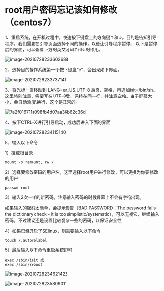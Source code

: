 # root用户密码忘记该如何修改（centos7）

1、重启系统，在开机过程中，快速按下键盘上的方向键↑和↓。目的是告知引导程序，我们需要在引导页面选择不同的操作，以便让引导程序暂停。 以下是暂停后的界面，可以查看下方的英文可知↑和↓的作用。 

![image-20210728233602688](C:\Users\wpc\AppData\Roaming\Typora\typora-user-images\image-20210728233602688.png)

2、选择目的操作系统第一个按下键盘“e”，会出现如下界面。

![image-20210728233737141](C:\Users\wpc\AppData\Roaming\Typora\typora-user-images\image-20210728233737141.png)

3、将光标一直移动到 LANG=en_US.UTF-8 后面，空格，再追加init=/bin/sh。这里特别注意，需要写在UTF-8后，保持在同一行，并注意空格。由于屏幕太小，会自动添加\换行，这个是正常的。

![7a2f016711a098fb4d07aa36b62c36d](C:\Users\wpc\Desktop\7a2f016711a098fb4d07aa36b62c36d.png)

4、按下CTRL+X进行引导启动，成功后进入下面的界面

![image-20210728234115140](C:\Users\wpc\AppData\Roaming\Typora\typora-user-images\image-20210728234115140.png)

5、输入以下命令

1）挂载根目录 

```
mount -o remount, rw /
```

2）选择要修改密码的用户名，这里选择root用户进行修改，可以更换为你要修改的用户 

```
passwd root
```

3）输入2次一样的新密码，注意输入密码的时候屏幕上不会有字符出现。 

如果输入的密码太简单，会提示警告（BAD PASSWORD：The password fails the dictionary check - it is too simplistic/systematic），可以无视它，继续输入密码，不过建议还是设置比较复杂一些的密码，以保证安全性

4）如果已经开启了SElinux，则需要输入以下命令 

```
touch /.autorelabel
```

5）最后输入以下命令重启系统即可

```
exec /sbin/init 或
exec /sbin/reboot
```

![image-20210728234621422](C:\Users\wpc\AppData\Roaming\Typora\typora-user-images\image-20210728234621422.png)

![image-20210728235809011](C:\Users\wpc\AppData\Roaming\Typora\typora-user-images\image-20210728235809011.png)
